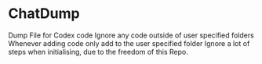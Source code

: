 # ChatDump
Dump File for Codex code
Ignore any code outside of user specified folders
Whenever adding code only add to the user specified folder
Ignore a lot of steps when initialising, due to the freedom of this Repo.


